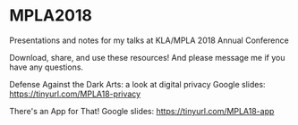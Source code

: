 # MPLA2018
Presentations and notes for my talks at KLA/MPLA 2018 Annual Conference

Download, share, and use these resources! And please message me if you have any questions.

Defense Against the Dark Arts: a look at digital privacy Google slides: https://tinyurl.com/MPLA18-privacy

There's an App for That! Google slides: https://tinyurl.com/MPLA18-app

